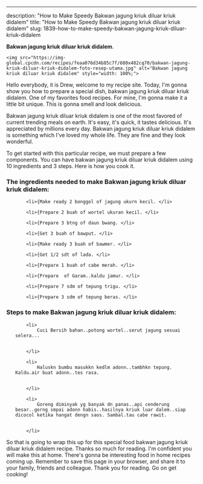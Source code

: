 ---
description: "How to Make Speedy Bakwan jagung kriuk diluar kriuk didalem"
title: "How to Make Speedy Bakwan jagung kriuk diluar kriuk didalem"
slug: 1839-how-to-make-speedy-bakwan-jagung-kriuk-diluar-kriuk-didalem

<p>
	<strong>Bakwan jagung kriuk diluar kriuk didalem</strong>. 
	
</p>
<p>
	
	<img src="https://img-global.cpcdn.com/recipes/feaa076d34b85c7f/680x482cq70/bakwan-jagung-kriuk-diluar-kriuk-didalem-foto-resep-utama.jpg" alt="Bakwan jagung kriuk diluar kriuk didalem" style="width: 100%;">
	
	
</p>
<p>
	Hello everybody, it is Drew, welcome to my recipe site. Today, I'm gonna show you how to prepare a special dish, bakwan jagung kriuk diluar kriuk didalem. One of my favorites food recipes. For mine, I'm gonna make it a little bit unique. This is gonna smell and look delicious.
</p>
	
<p>
	Bakwan jagung kriuk diluar kriuk didalem is one of the most favored of current trending meals on earth. It's easy, it's quick, it tastes delicious. It's appreciated by millions every day. Bakwan jagung kriuk diluar kriuk didalem is something which I've loved my whole life. They are fine and they look wonderful.
</p>
<p>
	
</p>

<p>
To get started with this particular recipe, we must prepare a few components. You can have bakwan jagung kriuk diluar kriuk didalem using 10 ingredients and 3 steps. Here is how you cook it.
</p>

<h3>The ingredients needed to make Bakwan jagung kriuk diluar kriuk didalem:</h3>

<ol>
	
		<li>{Make ready 2 bonggol of jagung ukurn kecil. </li>
	
		<li>{Prepare 2 buah of wortel ukuran kecil. </li>
	
		<li>{Prepare 3 btng of daun bwang. </li>
	
		<li>{Get 3 buah of bawput. </li>
	
		<li>{Make ready 3 buah of bawmer. </li>
	
		<li>{Get 1/2 sdt of lada. </li>
	
		<li>{Prepare 1 buah of cabe merah. </li>
	
		<li>{Prepare  of Garam..kaldu jamur. </li>
	
		<li>{Prepare 7 sdm of tepung trigu. </li>
	
		<li>{Prepare 3 sdm of tepung beras. </li>
	
</ol>
<p>
	
</p>

<h3>Steps to make Bakwan jagung kriuk diluar kriuk didalem:</h3>

<ol>
	
		<li>
			Cuci Bersih bahan..potong wortel..serut jagung sesuai selera...
			
			
		</li>
	
		<li>
			Haluskn bumbu masukkn kedlm adonn..tambhkn tepung. Kaldu.air buat adonn..tes rasa.
			
			
		</li>
	
		<li>
			Goreng diminyak yg banyak dn panas..api cenderung besar..gorng smpai adonn habis..hasilnya kriuk luar dalem..siap dicocol ketika hangat dengn saos. Sambal.tau cabe rawit.
			
			
		</li>
	
</ol>

<p>
	
</p>

<p>
	So that is going to wrap this up for this special food bakwan jagung kriuk diluar kriuk didalem recipe. Thanks so much for reading. I'm confident you will make this at home. There's gonna be interesting food in home recipes coming up. Remember to save this page in your browser, and share it to your family, friends and colleague. Thank you for reading. Go on get cooking!
</p>
